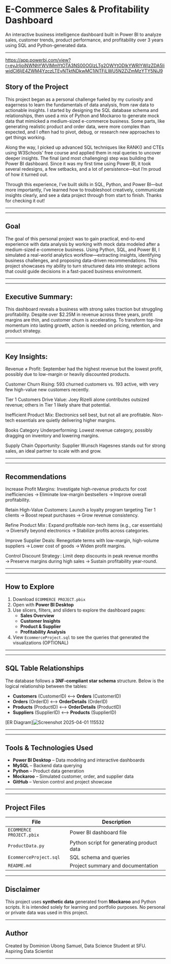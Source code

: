 # E-Commerce Sales & Profitability Dashboard
An interactive business intelligence dashboard built in Power BI to analyze sales, customer trends, product performance, and profitability over 3 years using SQL and Python-generated data.

---
https://app.powerbi.com/view?r=eyJrIjoiNWNhYWVlMmYtOTA3NS00OGIzLTg2OWYtODlkYWRlYWIzZDA5IiwidCI6IjE4ZWM4YzczLTEyNTktNDkwMC1iNTFiLWU5N2ZiZmMzYTY5NiJ9
##   Story of the Project
This project began as a personal challenge fueled by my curiosity and eagerness to learn the fundamentals of data analysis, from raw data to actionable insights. I started by designing the SQL database schema and relationships, then used a mix of Python and Mockaroo to generate mock data that mimicked a medium-sized e-commerce business. Some parts, like generating realistic product and order data, were more complex than expected, and I often had to pivot, debug, or research new approaches to get things working.

Along the way, I picked up advanced SQL techniques like RANK() and CTEs using W3Schools' free course and applied them in real queries to uncover deeper insights. The final (and most challenging) step was building the Power BI dashboard. Since it was my first time using Power BI, it took several redesigns, a few setbacks, and a lot of persistence—but I’m proud of how it turned out.

Through this experience, I’ve built skills in SQL, Python, and Power BI—but more importantly, I’ve learned how to troubleshoot creatively, communicate insights clearly, and see a data project through from start to finish. Thanks for checking it out!

---

---

##  Goal
The goal of this personal project was to gain practical, end-to-end experience with data analysis by working with mock data modeled after a medium-sized e-commerce business. Using Python, SQL, and Power BI, I simulated a real-world analytics workflow—extracting insights, identifying business challenges, and proposing data-driven recommendations. This project showcases my ability to turn structured data into strategic actions that could guide decisions in a fast-paced business environment.

---

---
##  Executive Summary:

This dashboard reveals a business with strong sales traction but struggling profitability. Despite over $2.25M in revenue across three years, profit margins are thin, and customer churn is accelerating. To transform top-line momentum into lasting growth, action is needed on pricing, retention, and product strategy.

---
---
##  Key Insights:

Revenue ≠ Profit: September had the highest revenue but the lowest profit, possibly due to low-margin or heavily discounted products.

Customer Churn Rising: 593 churned customers vs. 193 active, with very few high-value new customers recently.

Tier 1 Customers Drive Value: Joey Rizelli alone contributes outsized revenue; others in Tier 1 likely share that potential.

Inefficient Product Mix: Electronics sell best, but not all are profitable. Non-tech essentials are quietly delivering higher margins.

Books Category Underperforming: Lowest revenue category, possibly dragging on inventory and lowering margins.

Supply Chain Opportunity: Supplier Wunsch Hagesnes stands out for strong sales, an ideal partner to scale with and grow.

---

---


##  Recommendations


Increase Profit Margins:  Investigate high-revenue products for cost inefficiencies → Eliminate low-margin bestsellers → Improve overall profitability.


Retain High-Value Customers: Launch a loyalty program targeting Tier 1 clients → Boost repeat purchases → Grow revenue consistency.


Refine Product Mix : Expand profitable non-tech items (e.g., car essentials) → Diversify beyond electronics → Stabilize profits across categories.


Improve Supplier Deals: Renegotiate terms with low-margin, high-volume suppliers → Lower cost of goods → Widen profit margins.


Control Discount Strategy : Limit deep discounts in peak revenue months → Preserve margins during high sales → Sustain profitability year-round.

---
---
##  How to Explore

1. Download `ECOMMERCE PROJECT.pbix`
2. Open with **Power BI Desktop**
3. Use slicers, filters, and sliders to explore the dashboard pages:
   - **Sales Overview**
   - **Customer Insights**
   - **Product & Supplier**
   - **Profitability Analysis**
4. View `EcommerceProject.sql` to see the queries that generated the visualizations (OPTIONAL)
   
---
---

##  SQL Table Relationships

The database follows a **3NF-compliant star schema** structure. Below is the logical relationship between the tables:

- **Customers** (CustomerID) ⟷ **Orders** (CustomerID)
- **Orders** (OrderID) ⟷ **OrderDetails** (OrderID)
- **Products** (ProductID) ⟷ **OrderDetails** (ProductID)
- **Suppliers** (SupplierID) ⟷ **Products** (SupplierID)



[ER Diagram]![Screenshot 2025-04-01 115532](https://github.com/user-attachments/assets/562d19f2-2fa3-4d88-aa8c-709346b1e421)


---
---
##  Tools & Technologies Used

- **Power BI Desktop** – Data modeling and interactive dashboards  
- **MySQL** – Backend data querying  
- **Python** – Product data generation  
- **Mockaroo** – Simulated customer, order, and supplier data  
- **GitHub** – Version control and project showcase

---

---

##  Project Files

| File | Description |
|------|-------------|
| `ECOMMERCE PROJECT.pbix` | Power BI dashboard file |
| `ProductData.py` | Python script for generating product data |
| `EcommerceProject.sql` | SQL schema and queries |
| `README.md` | Project summary and documentation |

---

##  Disclaimer

This project uses **synthetic data** generated from **Mockaroo** and Python scripts. It is intended solely for learning and portfolio purposes. No personal or private data was used in this project.

---

## Author

Created by Dominion Ubong Samuel, Data Science Student at SFU.  
Aspiring Data Scientist

---


